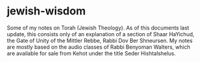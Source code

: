 # jewish-wisdom
Some of my notes on Torah  (Jewish Theology).
As of this documents last update, this consists only of an explanation of a section of Shaar HaYichud, the Gate of Unity of the Mittler Rebbe, Rabbi Dov Ber Shneursen.
My notes are mostly based on the audio classes of Rabbi Benyoman Walters, which are available for sale from Kehot under the title Seder Hishtalshelus.
